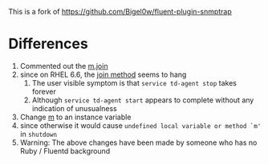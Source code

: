 This is a fork of https://github.com/Bigel0w/fluent-plugin-snmptrap

# Differences

1. Commented out the [m.join](../master/lib/fluent/plugin/in_snmptrap.rb#L36)
 1. since on RHEL 6.6, the [join method](http://www.rubydoc.info/github/hallidave/ruby-snmp/SNMP/TrapListener#join-instance_method) seems to hang
     1. The user visible symptom is that ```service td-agent stop``` takes forever
     1. Although ```service td-agent start``` appears to complete without any indication of unusualness
1. Change [m](../master/lib/fluent/plugin/in_snmptrap.rb#L27) to an instance variable
 1. since otherwise it would cause ```undefined local variable or method `m'``` in ```shutdown```
1. Warning: The above changes have been made by someone who has no Ruby / Fluentd background
